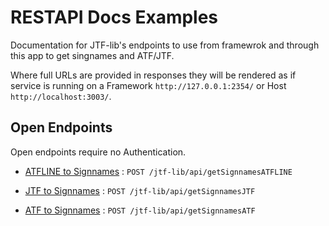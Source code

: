 # RESTAPI Docs Examples

Documentation for JTF-lib's endpoints to use from framewrok and through this app to get singnames and ATF/JTF.

Where full URLs are provided in responses they will be rendered as if service
is running on a Framework `http://127.0.0.1:2354/` or Host `http://localhost:3003/`.

## Open Endpoints

Open endpoints require no Authentication.

* [ATFLINE to Signnames](atflinetosignnames.md) : `POST /jtf-lib/api/getSignnamesATFLINE`

* [JTF to Signnames](jtftosignnames.md) : `POST /jtf-lib/api/getSignnamesJTF`

* [ATF to Signnames](atftosignnames.md) : `POST /jtf-lib/api/getSignnamesATF`
